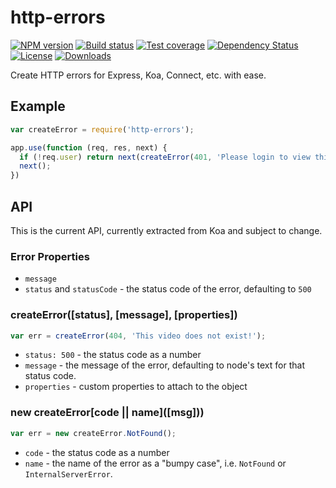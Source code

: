 
# http-errors

[![NPM version][npm-image]][npm-url]
[![Build status][travis-image]][travis-url]
[![Test coverage][coveralls-image]][coveralls-url]
[![Dependency Status][david-image]][david-url]
[![License][license-image]][license-url]
[![Downloads][downloads-image]][downloads-url]

Create HTTP errors for Express, Koa, Connect, etc. with ease.

## Example

```js
var createError = require('http-errors');

app.use(function (req, res, next) {
  if (!req.user) return next(createError(401, 'Please login to view this page.'));
  next();
})
```

## API

This is the current API, currently extracted from Koa and subject to change.

### Error Properties

- `message`
- `status` and `statusCode` - the status code of the error, defaulting to `500`

### createError([status], [message], [properties])

```js
var err = createError(404, 'This video does not exist!');
```

- `status: 500` - the status code as a number
- `message` - the message of the error, defaulting to node's text for that status code.
- `properties` - custom properties to attach to the object

### new createError\[code || name\](\[msg]\))

```js
var err = new createError.NotFound();
```

- `code` - the status code as a number
- `name` - the name of the error as a "bumpy case", i.e. `NotFound` or `InternalServerError`.

[npm-image]: https://img.shields.io/npm/v/http-error.svg?style=flat-square
[npm-url]: https://npmjs.org/package/http-error
[travis-image]: https://img.shields.io/travis/jonathanong/http-error.svg?style=flat-square
[travis-url]: https://travis-ci.org/jonathanong/http-error
[coveralls-image]: https://img.shields.io/coveralls/jonathanong/http-error.svg?style=flat-square
[coveralls-url]: https://coveralls.io/r/jonathanong/http-error?branch=master
[david-image]: http://img.shields.io/david/jonathanong/http-error.svg?style=flat-square
[david-url]: https://david-dm.org/jonathanong/http-error
[license-image]: http://img.shields.io/npm/l/http-error.svg?style=flat-square
[license-url]: LICENSE
[downloads-image]: http://img.shields.io/npm/dm/http-error.svg?style=flat-square
[downloads-url]: https://npmjs.org/package/http-error
